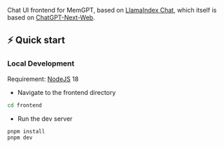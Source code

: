 
Chat UI frontend for MemGPT, based on [LlamaIndex Chat](https://github.com/run-llama/chat-llamaindex), which itself is based on [ChatGPT-Next-Web](https://github.com/Yidadaa/ChatGPT-Next-Web).

## ⚡️ Quick start

### Local Development

Requirement: [NodeJS](https://nodejs.org) 18

- Navigate to the frontend directory

```bash
cd frontend
```

- Run the dev server

```bash
pnpm install
pnpm dev
```
